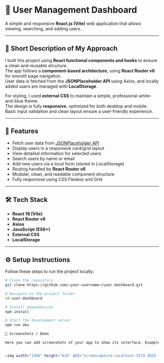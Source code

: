 # 🧩 User Management Dashboard

A simple and responsive **React.js (Vite)** web application that allows viewing, searching, and adding users.  


---

## 🧠 Short Description of My Approach

I built this project using **React functional components and hooks** to ensure a clean and reusable structure.  
The app follows a **component-based architecture**, using **React Router v6** for smooth page navigation.  
User data is fetched from the **JSONPlaceholder API** using Axios, and locally added users are managed with **LocalStorage**.

For styling, I used **external CSS** to maintain a simple, professional white-and-blue theme.  
The design is fully **responsive**, optimized for both desktop and mobile.  
Basic input validation and clean layout ensure a user-friendly experience.

---

## 🚀 Features

- Fetch user data from [JSONPlaceholder API](https://jsonplaceholder.typicode.com/users)
- Display users in a responsive card/grid layout
- View detailed information for selected users
- Search users by name or email
- Add new users via a local form (stored in LocalStorage)
- Routing handled by **React Router v6**
- Modular, clean, and readable component structure
- Fully responsive using CSS Flexbox and Grid

---

## 🛠️ Tech Stack

- **React 18 (Vite)**
- **React Router v6**
- **Axios**
- **JavaScript (ES6+)**
- **External CSS**
- **LocalStorage**

---

## ⚙️ Setup Instructions

Follow these steps to run the project locally:

```bash
# Clone the repository
git clone https://github.com/<your-username>/user-dashboard.git

# Navigate to the project folder
cd user-dashboard

# Install dependencies
npm install

# Start the development server
npm run dev

📸 Screenshots / Demo

Here you can add screenshots of your app to show its interface. Example:


<img width="1366" height="818" alt="screencapture-localhost-5173-2025-10-25-19_38_20" src="https://github.com/user-attachments/assets/9e273441-b342-482f-a18f-ec3970729abe" />


